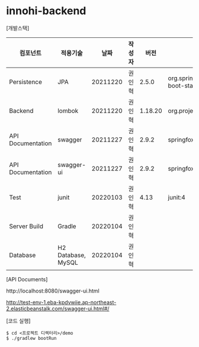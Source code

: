 # innohi-backend

[개발스택]

|컴포넌트|적용기술|날짜|작성자|버전|비고|
|---|---|------|---|--|-----|
Persistence|JPA|20211220|권인혁|2.5.0|org.springframework.boot:spring-boot-starter-data-jpa|
Backend|lombok|20211220|권인혁|1.18.20|org.projectlombok:lombok|
API Documentation|swagger|20211227|권인혁|2.9.2|springfox-swagger2|
API Documentation|swagger-ui|20211227|권인혁|2.9.2|springfox-swagger-ui|
Test|junit|20220103|권인혁|4.13|junit:4|
Server Build|Gradle|20220104|권인혁|||
Database|H2 Database, MySQL|20220104|권인혁||

[API Documents]

http://localhost:8080/swagger-ui.html

http://test-env-1.eba-kpdvwiie.ap-northeast-2.elasticbeanstalk.com/swagger-ui.html#/

[코드 실행]

```
$ cd <프로젝트 디렉터리>/demo
$ ./gradlew bootRun
```
